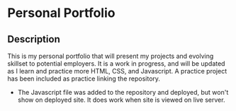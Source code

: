 # Personal Portfolio

## Description

This is my personal portfolio that will present my projects and evolving skillset to potential employers. It is a work in progress, and will be updated as I learn and practice more HTML, CSS, and Javascript. A practice project has been included as practice linking the repository.

* The Javascript file was added to the repository and deployed, but won't show on deployed site. It does work when site is viewed on live server. 


